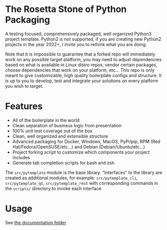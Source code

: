 # The Rosetta Stone of Python Packaging

A testing focused, comprehensively packaged, well organized Python3 project
template.  Python2 is not supported, if you are creating new Python2 projects
in the year 2022+, I invite you to rethink what you are doing.

Note that it is impossible to guarantee that a forked repo will immediately
work on any possible target platform, you may need to adjust dependencies based
on what is available in Linux distro repos, vendor certain packages, choose
dependencies that work on your platform, etc...  This repo is only meant to
give customizable, high quality boilerplate configs and structure.  It is up to
you to develop, test and integrate your solutions on every platform you wish to
target.

# Features
- All of the boilerplate in the world
- Clean separation of business logic from presentation
- 100% unit test coverage out of the box
- Clean, well organized and extensible structure
- Advanced packaging for Docker, Windows, MacOS, PyPi/pip,
  RPM (Red Hat/Fedora/OpenSUSE/etc...) and Debian (Debian/Ubuntu/etc...)
- Project forking script to customize which components your project includes
- Generate tab completion scripts for bash and zsh

The `src/pytemplate` module is the base library.  "Interfaces" to the library
are created as additional modules, for example: `src/pytemplate_cli`,
`src/pytemplate_qt`, `src/pytemplate_rest` with corresponding commands in the
`scripts/` directory to invoke each interface

# Usage
See [the documentation folder](doc/)


